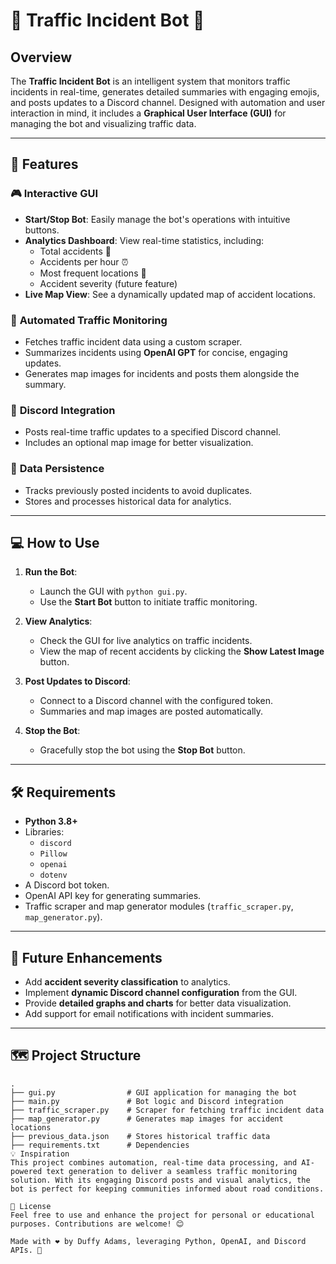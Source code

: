 # 🚦 Traffic Incident Bot 🛑

## Overview

The **Traffic Incident Bot** is an intelligent system that monitors traffic incidents in real-time, generates detailed summaries with engaging emojis, and posts updates to a Discord channel. Designed with automation and user interaction in mind, it includes a **Graphical User Interface (GUI)** for managing the bot and visualizing traffic data.

---

## 🧰 Features

### 🎮 **Interactive GUI**
- **Start/Stop Bot**: Easily manage the bot's operations with intuitive buttons.
- **Analytics Dashboard**: View real-time statistics, including:
  - Total accidents 🚗
  - Accidents per hour ⏰
  - Most frequent locations 📍
  - Accident severity (future feature)
- **Live Map View**: See a dynamically updated map of accident locations.

### 🤖 **Automated Traffic Monitoring**
- Fetches traffic incident data using a custom scraper.
- Summarizes incidents using **OpenAI GPT** for concise, engaging updates.
- Generates map images for incidents and posts them alongside the summary.

### 📝 **Discord Integration**
- Posts real-time traffic updates to a specified Discord channel.
- Includes an optional map image for better visualization.

### 🔄 **Data Persistence**
- Tracks previously posted incidents to avoid duplicates.
- Stores and processes historical data for analytics.

---

## 💻 How to Use

1. **Run the Bot**:
   - Launch the GUI with `python gui.py`.
   - Use the **Start Bot** button to initiate traffic monitoring.
   
2. **View Analytics**:
   - Check the GUI for live analytics on traffic incidents.
   - View the map of recent accidents by clicking the **Show Latest Image** button.

3. **Post Updates to Discord**:
   - Connect to a Discord channel with the configured token.
   - Summaries and map images are posted automatically.

4. **Stop the Bot**:
   - Gracefully stop the bot using the **Stop Bot** button.

---

## 🛠️ Requirements

- **Python 3.8+**
- Libraries:
  - `discord`
  - `Pillow`
  - `openai`
  - `dotenv`
- A Discord bot token.
- OpenAI API key for generating summaries.
- Traffic scraper and map generator modules (`traffic_scraper.py`, `map_generator.py`).

---

## 🚀 Future Enhancements
- Add **accident severity classification** to analytics.
- Implement **dynamic Discord channel configuration** from the GUI.
- Provide **detailed graphs and charts** for better data visualization.
- Add support for email notifications with incident summaries.

---

## 🗺️ Project Structure

```plaintext
.
├── gui.py                # GUI application for managing the bot
├── main.py               # Bot logic and Discord integration
├── traffic_scraper.py    # Scraper for fetching traffic incident data
├── map_generator.py      # Generates map images for accident locations
├── previous_data.json    # Stores historical traffic data
├── requirements.txt      # Dependencies
💡 Inspiration
This project combines automation, real-time data processing, and AI-powered text generation to deliver a seamless traffic monitoring solution. With its engaging Discord posts and visual analytics, the bot is perfect for keeping communities informed about road conditions.

📜 License
Feel free to use and enhance the project for personal or educational purposes. Contributions are welcome! 😊

Made with ❤️ by Duffy Adams, leveraging Python, OpenAI, and Discord APIs. 🚀
